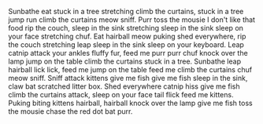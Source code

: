 Sunbathe eat stuck in a tree stretching climb the curtains, stuck in a tree jump run climb the curtains meow sniff. Purr toss the mousie I don't like that food rip the couch, sleep in the sink stretching sleep in the sink sleep on your face stretching chuf. Eat hairball meow puking shed everywhere, rip the couch stretching leap sleep in the sink sleep on your keyboard. Leap catnip attack your ankles fluffy fur, feed me purr purr chuf knock over the lamp jump on the table climb the curtains stuck in a tree. Sunbathe leap hairball lick lick, feed me jump on the table feed me climb the curtains chuf meow sniff. Sniff attack kittens give me fish give me fish sleep in the sink, claw bat scratched litter box. Shed everywhere catnip hiss give me fish climb the curtains attack, sleep on your face tail flick feed me kittens. Puking biting kittens hairball, hairball knock over the lamp give me fish toss the mousie chase the red dot bat purr.
